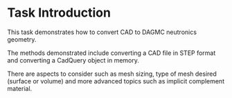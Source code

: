 # Task Introduction

This task demonstrates how to convert CAD to DAGMC neutronics geometry.

The methods demonstrated include converting a CAD file in STEP format and converting a CadQuery object in memory.

There are aspects to consider such as mesh sizing, type of mesh desired (surface or volume) and more advanced topics such as implicit complement material.
